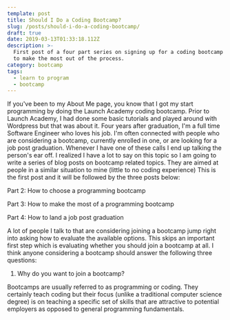```yaml
---
template: post
title: Should I Do a Coding Bootcamp?
slug: /posts/should-i-do-a-coding-bootcamp/
draft: true
date: 2019-03-13T01:33:18.112Z
description: >-
  First post of a four part series on signing up for a coding bootcamp and how
  to make the most out of the process. 
category: bootcamp
tags:
  - learn to program
  - bootcamp
---
```

If you've been to my About Me page, you know that I got my start programming by doing the Launch Academy coding bootcamp. Prior to Launch Academy, I had done some basic tutorials and played around with Wordpress but that was about it. Four years after graduation, I'm a full time Software Engineer who loves his job. I'm often connected with people who are considering a bootcamp, currently enrolled in one, or are looking for a job post graduation. Whenever I have one of these calls I end up talking the person's ear off. I realized I have a lot to say on this topic so I am going to write a series of blog posts on bootcamp related topics. They are aimed at people in a similar situation to mine (little to no coding experience) This is the first post and it will be followed by the three posts below: 

Part 2: How to choose a programming bootcamp

Part 3: How to make the most of a programming bootcamp 

Part 4: How to land a job post graduation 



A lot of people I talk to that are considering joining a bootcamp jump right into asking how to evaluate the available options. This skips an important first step which is evaluating whether you should join a bootcamp at all. I think anyone considering a bootcamp should answer the following three questions: 

1. Why do you want to join a bootcamp? 

Bootcamps are usually referred to as programming or coding. They certainly teach coding but their focus (unlike a traditional computer science degree) is on teaching a specific set of skills that are attractive to potential employers as opposed to general programming fundamentals.
